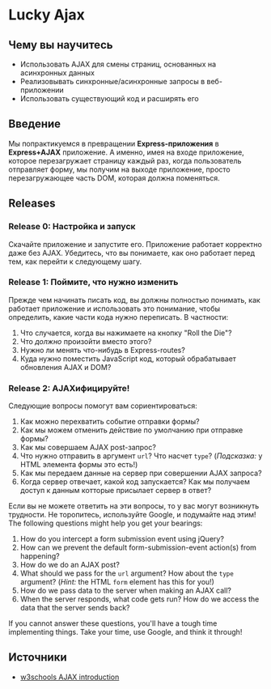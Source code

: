 # Lucky Ajax

## Чему вы научитесь

* Использовать AJAX для смены страниц, основанных на асинхронных данных
* Реализовывать синхронные/асинхронные запросы в веб-приложении
* Использовать существующий код и расширять его

## Введение

Мы попрактикуемся в превращении **Express-приложения** в **Express+AJAX** приложение. А именно, имея на входе приложение, которое перезагружает страницу каждый раз, когда пользователь отправляет форму, мы получим на выходе приложение, просто перезагружающее часть DOM, которая должна поменяться.

## Releases

### Release 0:  Настройка и запуск

Скачайте приложение и запустите его. Приложение работает корректно даже без AJAX. Убедитесь, что вы понимаете, как оно работает перед тем, как перейти к следующему шагу.

### Release 1: Поймите, что нужно изменить

Прежде чем начинать писать код, вы должны полностью понимать,
как работает приложение и использовать это понимание, чтобы определить, какие части
кода нужно переписать. В частности:

1. Что случается, когда вы нажимаете на кнопку "Roll the Die"?
2. Что *должно* произойти вместо этого?
3. Нужно ли менять что-нибудь в Express-routes?
4. Куда нужно поместить JavaScript код, который обрабатывает обновления AJAX и DOM?

### Release 2: AJAXифицируйте!

Следующие вопросы помогут вам сориентироваться:

1. Как можно перехватить событие отправки формы?
2. Как мы можем отменить действие по умолчанию при отправке формы?
3. Как мы совершаем AJAX post-запрос?
4. Что нужно отправить в аргумент `url`? Что насчет `type`? 
   (*Подсказка:* у HTML элемента формы это есть!)
5. Как мы передаем данные на сервер при совершении AJAX запроса?
6. Когда сервер отвечает, какой код запускается? Как мы получаем доступ к данным
   котторые присылает сервер в ответ?
   
Если вы не можете ответить на эти вопросы, то у вас могут возникнуть трудности.
Не торопитесь, используйте Google, и подумайте над этим!
The following questions might help you get your bearings:

1. How do you intercept a form submission event using jQuery?
2. How can we prevent the default form-submission-event action(s) from
   happening?
3. How do we do an AJAX post?
4. What should we pass for the `url` argument? How about the `type` argument?
   (*Hint:* the HTML `form` element has this for you!)
5. How do we pass data to the server when making an AJAX call?
6. When the server responds, what code gets run? How do we access the data that
   the server sends back?

If you cannot answer these questions, you'll have a tough time implementing
things. Take your time, use Google, and think it through!

## Источники

* [w3schools AJAX introduction](https://www.w3schools.com/js/js_ajax_intro.asp)
